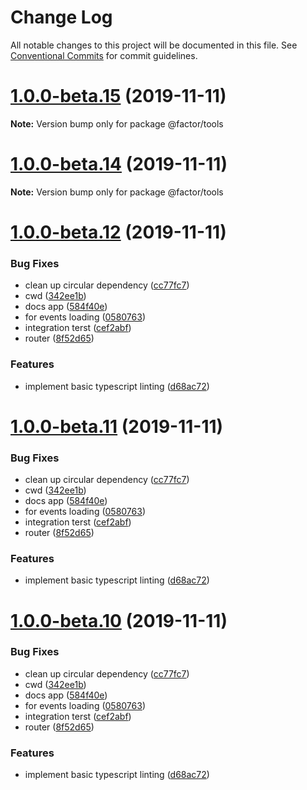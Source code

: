 # Change Log

All notable changes to this project will be documented in this file.
See [Conventional Commits](https://conventionalcommits.org) for commit guidelines.

# [1.0.0-beta.15](https://github.com/fiction-com/factor/compare/v1.0.0-beta.14...v1.0.0-beta.15) (2019-11-11)

**Note:** Version bump only for package @factor/tools





# [1.0.0-beta.14](https://github.com/fiction-com/factor/compare/v1.0.0-beta.13...v1.0.0-beta.14) (2019-11-11)

**Note:** Version bump only for package @factor/tools





# [1.0.0-beta.12](https://github.com/fiction-com/factor/compare/v1.0.0-beta.9...v1.0.0-beta.12) (2019-11-11)


### Bug Fixes

* clean up circular dependency ([cc77fc7](https://github.com/fiction-com/factor/commit/cc77fc7fe87a52ba1a9cd5303cbb0c9015a0ae52))
* cwd ([342ee1b](https://github.com/fiction-com/factor/commit/342ee1b2a816e08aac7744be6f183097e3216e75))
* docs app ([584f40e](https://github.com/fiction-com/factor/commit/584f40eb29ee4dea822411d2b2ebdb62aec20f40))
* for events loading ([0580763](https://github.com/fiction-com/factor/commit/0580763949ddc1c26ccd585959389c925b79a3b1))
* integration terst ([cef2abf](https://github.com/fiction-com/factor/commit/cef2abf1d5f329bc7804fd7808d4ed0bdf6a5c60))
* router ([8f52d65](https://github.com/fiction-com/factor/commit/8f52d65a5a1cf236522087db8ad6013b3c4e6cb6))


### Features

* implement basic typescript linting ([d68ac72](https://github.com/fiction-com/factor/commit/d68ac72d72b93712a55269b3bd71a0d0e741b519))





# [1.0.0-beta.11](https://github.com/fiction-com/factor/compare/v1.0.0-beta.9...v1.0.0-beta.11) (2019-11-11)


### Bug Fixes

* clean up circular dependency ([cc77fc7](https://github.com/fiction-com/factor/commit/cc77fc7fe87a52ba1a9cd5303cbb0c9015a0ae52))
* cwd ([342ee1b](https://github.com/fiction-com/factor/commit/342ee1b2a816e08aac7744be6f183097e3216e75))
* docs app ([584f40e](https://github.com/fiction-com/factor/commit/584f40eb29ee4dea822411d2b2ebdb62aec20f40))
* for events loading ([0580763](https://github.com/fiction-com/factor/commit/0580763949ddc1c26ccd585959389c925b79a3b1))
* integration terst ([cef2abf](https://github.com/fiction-com/factor/commit/cef2abf1d5f329bc7804fd7808d4ed0bdf6a5c60))
* router ([8f52d65](https://github.com/fiction-com/factor/commit/8f52d65a5a1cf236522087db8ad6013b3c4e6cb6))


### Features

* implement basic typescript linting ([d68ac72](https://github.com/fiction-com/factor/commit/d68ac72d72b93712a55269b3bd71a0d0e741b519))





# [1.0.0-beta.10](https://github.com/fiction-com/factor/compare/v1.0.0-beta.9...v1.0.0-beta.10) (2019-11-11)


### Bug Fixes

* clean up circular dependency ([cc77fc7](https://github.com/fiction-com/factor/commit/cc77fc7fe87a52ba1a9cd5303cbb0c9015a0ae52))
* cwd ([342ee1b](https://github.com/fiction-com/factor/commit/342ee1b2a816e08aac7744be6f183097e3216e75))
* docs app ([584f40e](https://github.com/fiction-com/factor/commit/584f40eb29ee4dea822411d2b2ebdb62aec20f40))
* for events loading ([0580763](https://github.com/fiction-com/factor/commit/0580763949ddc1c26ccd585959389c925b79a3b1))
* integration terst ([cef2abf](https://github.com/fiction-com/factor/commit/cef2abf1d5f329bc7804fd7808d4ed0bdf6a5c60))
* router ([8f52d65](https://github.com/fiction-com/factor/commit/8f52d65a5a1cf236522087db8ad6013b3c4e6cb6))


### Features

* implement basic typescript linting ([d68ac72](https://github.com/fiction-com/factor/commit/d68ac72d72b93712a55269b3bd71a0d0e741b519))
